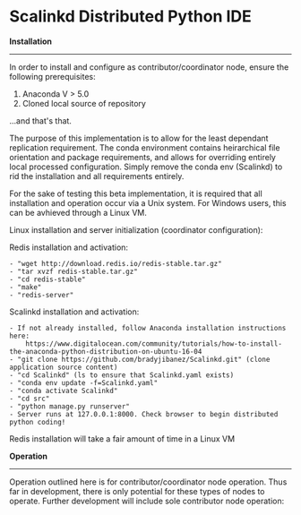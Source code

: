 Scalinkd Distributed Python IDE
===============================


**Installation**
************

In order to install and configure as contributor/coordinator node, ensure the following prerequisites:

1) Anaconda V > 5.0
2) Cloned local source of repository

...and that's that.

The purpose of this implementation is to allow for the least dependant replication requirement. The conda environment contains
heirarchical file orientation and package requirements, and allows for overriding entirely local processed configuration. Simply remove the conda env (Scalinkd) to rid the installation and all requirements entirely.

For the sake of testing this beta implementation, it is required that all installation and operation occur via a Unix system. For Windows users, this can be avhieved through a Linux VM. 

Linux installation and server initialization (coordinator configuration):

Redis installation and activation:

    - "wget http://download.redis.io/redis-stable.tar.gz"
    - "tar xvzf redis-stable.tar.gz"
    - "cd redis-stable"
    - "make"
    - "redis-server"

Scalinkd installation and activation:

    - If not already installed, follow Anaconda installation instructions here:
        https://www.digitalocean.com/community/tutorials/how-to-install-the-anaconda-python-distribution-on-ubuntu-16-04
    - "git clone https://github.com/bradyjibanez/Scalinkd.git" (clone application source content)
    - "cd Scalinkd" (ls to ensure that Scalinkd.yaml exists)
    - "conda env update -f=Scalinkd.yaml"
    - "conda activate Scalinkd"
    - "cd src"
    - "python manage.py runserver"
    - Server runs at 127.0.0.1:8000. Check browser to begin distributed python coding!
   
 Redis installation will take a fair amount of time in a Linux VM

**Operation**
*********

Operation outlined here is for contributor/coordinator node operation. Thus far in development, there is only potential for these types of nodes to operate. Further development will include sole contributor node operation:





